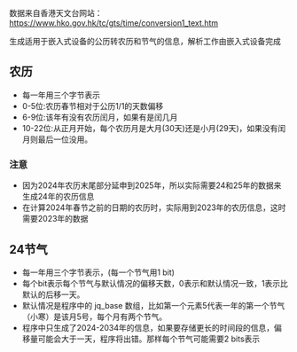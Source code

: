 数据来自香港天文台网站：https://www.hko.gov.hk/tc/gts/time/conversion1_text.htm

生成适用于嵌入式设备的公历转农历和节气的信息，解析工作由嵌入式设备完成

## 农历
- 每一年用三个字节表示
- 0-5位:农历春节相对于公历1/1的天数偏移
- 6-9位:该年有没有农历闰月，如果有是闰几月
- 10-22位:从正月开始，每个农历月是大月(30天)还是小月(29天)，如果没有闰月则最后一位没用。

### 注意
- 因为2024年农历末尾部分延申到2025年，所以实际需要24和25年的数据来生成24年的农历信息
- 在计算2024年春节之前的日期的农历时，实际用到2023年的农历信息，这时需要2023年的数据

## 24节气
- 每一年用三个字节表示，(每一个节气用1 bit)
- 每个bit表示每个节气与默认情况的偏移天数，0表示和默认情况一致，1表示比默认的后移一天。
- 默认情况是程序中的 jq_base 数组，比如第一个元素5代表一年的第一个节气（小寒）是该月5号，每个月有两个节气。
- 程序中只生成了2024-2034年的信息，如果要存储更长的时间段的信息，偏移量可能会大于一天，程序将出错。那样每个节气可能需要2 bits表示
